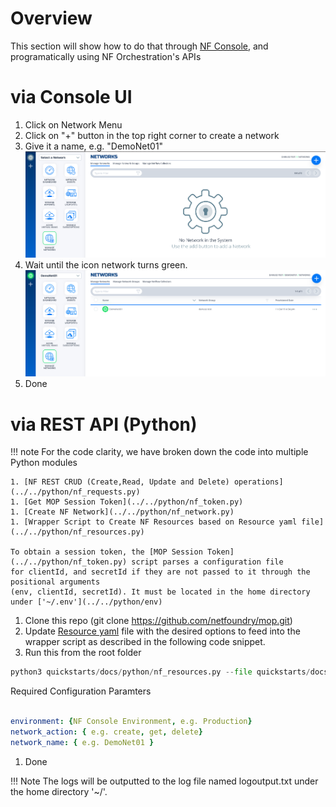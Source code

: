 # Overview
This section will show how to do that through [NF Console](https://nfconsole.io), and programatically  using NF Orchestration's APIs

# via Console UI
1. Click on Network Menu
1. Click on "+" button in the top right corner to create a network
1. Give it a name, e.g. "DemoNet01"
![Image](../images/NetworkMopMenu.png)
1. Wait until the icon network turns green.
![Image](../images/NetworkMopMenuGreen.png)
1. Done

# via REST API (Python)

!!! note
    For the code clarity, we have broken down the code into multiple Python modules  

    1. [NF REST CRUD (Create,Read, Update and Delete) operations](../../python/nf_requests.py)
    1. [Get MOP Session Token](../../python/nf_token.py)
    1. [Create NF Network](../../python/nf_network.py)
    1. [Wrapper Script to Create NF Resources based on Resource yaml file](../../python/nf_resources.py)

    To obtain a session token, the [MOP Session Token](../../python/nf_token.py) script parses a configuration file
    for clientId, and secretId if they are not passed to it through the positional arguments
    (env, clientId, secretId). It must be located in the home directory under ['~/.env'](../../python/env)

1. Clone this repo (git clone https://github.com/netfoundry/mop.git)
1. Update [Resource yaml](../../python/nf_resources.yml) file with the desired options to feed into the wrapper script as described
in the following code snippet.
1. Run this from the root folder
``` python
python3 quickstarts/docs/python/nf_resources.py --file quickstarts/docs/python/nf_resources.yml
```
Required Configuration Paramters
``` yaml

environment: {NF Console Environment, e.g. Production}
network_action: { e.g. create, get, delete}
network_name: { e.g. DemoNet01 }
```
1. Done

!!! Note
    The logs will be outputted to the log file named logoutput.txt under the home directory '~/'.
